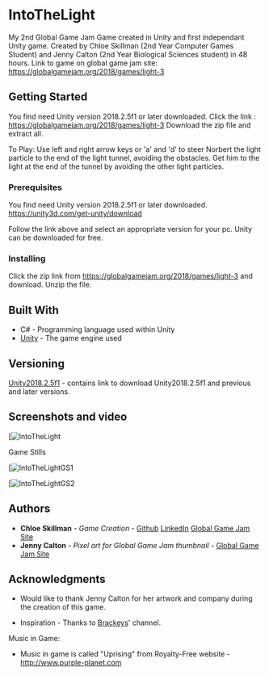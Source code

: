 # IntoTheLight

My 2nd Global Game Jam Game created in Unity and first independant Unity game.
Created by Chloe Skillman (2nd Year Computer Games Student) and Jenny Calton (2nd Year Biological Sciences student) in 
48 hours.
Link to game on global game jam site: https://globalgamejam.org/2018/games/light-3


## Getting Started

You find need Unity version 2018.2.5f1 or later downloaded. 
Click the link : https://globalgamejam.org/2018/games/light-3
Download the zip file and extract all.

To Play: Use left and right arrow keys or 'a' and 'd' to steer Norbert the light particle to the end of the light tunnel,
 avoiding the obstacles. 
 Get him to the light at the end of the tunnel by avoiding the other light particles. 
 
### Prerequisites

You find need Unity version 2018.2.5f1 or later downloaded.
https://unity3d.com/get-unity/download

Follow the link above and select an appropriate version for your pc.
Unity can be downloaded for free. 

### Installing

Click the zip link from https://globalgamejam.org/2018/games/light-3 and download.
Unzip the file. 

## Built With

* C# - Programming language used within Unity
* [Unity](https://unity3d.com/get-unity/download) - The game engine used


## Versioning

[Unity2018.2.5f1](https://unity3d.com/get-unity/download) - contains link to download Unity2018.2.5f1 and previous and later versions. 

## Screenshots and video

[![IntoTheLight](https://ggj.s3.amazonaws.com/styles/game_sidebar__wide/game/featured_image/intothelight.jpg?itok=JuTaOCgx&timestamp=1517153846)

Game Stills

[![IntoTheLightGS1](https://ggj.s3.amazonaws.com/styles/feature_image__wide/games/screenshots/pic1_4.jpg?itok=16a_ApUO&timestamp=1517155879)

[![IntoTheLightGS2](https://ggj.s3.amazonaws.com/styles/feature_image__wide/games/screenshots/pic2_5.jpg?itok=Btf3E06A&timestamp=1517155879)

## Authors

* **Chloe Skillman** - *Game Creation* - [Github](https://github.com/ChloeLS)
                                         [LinkedIn](https://www.linkedin.com/in/chloe-skillman-b80941183/)
                                         [Global Game Jam Site](https://globalgamejam.org/users/chloe-skillman)
* **Jenny Calton** -  *Pixel art for Global Game Jam thumbnail*  -  [Global Game Jam Site](https://globalgamejam.org/users/jackal25)

## Acknowledgments

* Would like to thank Jenny Calton for her artwork and company during the creation of this game. 

* Inspiration - Thanks to [Brackeys](https://www.youtube.com/channel/UCYbK_tjZ2OrIZFBvU6CCMiA)' channel.

Music in Game:
* Music in game is called "Uprising"  from Royalty-Free website - http://www.purple-planet.com
